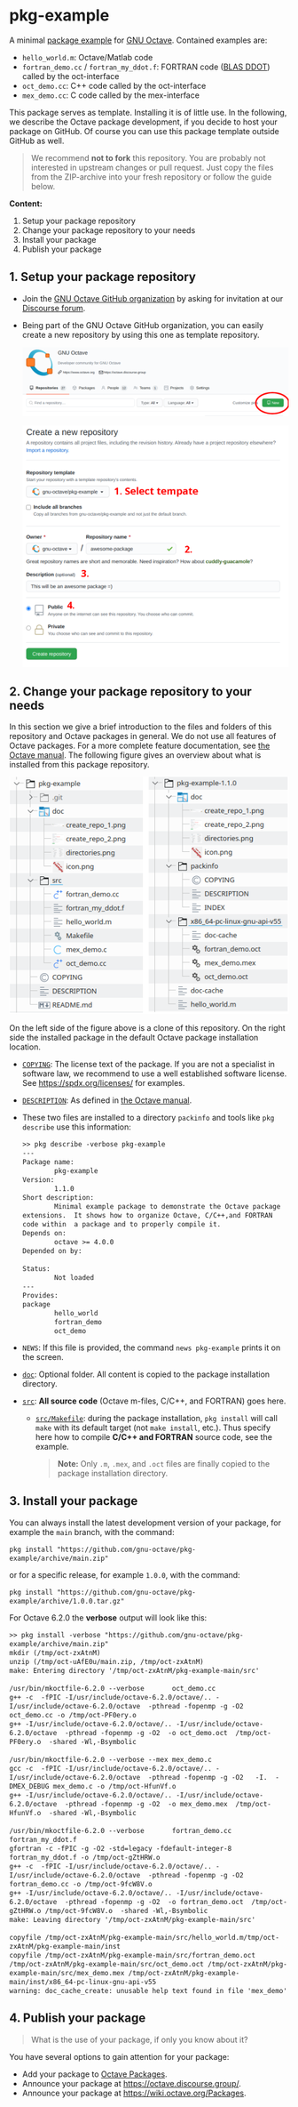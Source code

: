 # pkg-example

A minimal [package example](https://octave.org/doc/latest/Creating-Packages.html)
for [GNU Octave](https://www.octave.org).  Contained examples are:

- `hello_world.m`: Octave/Matlab code
- `fortran_demo.cc` / `fortran_my_ddot.f`: FORTRAN code
  ([BLAS DDOT](https://github.com/Reference-LAPACK/lapack/blob/master/BLAS/SRC/ddot.f))
  called by the oct-interface
- `oct_demo.cc`: C++ code called by the oct-interface
- `mex_demo.cc`: C code called by the mex-interface

This package serves as template.  Installing it is of little use.
In the following, we describe the Octave package development,
if you decide to host your package on GitHub.
Of course you can use this package template outside GitHub as well.

> We recommend **not to fork** this repository.
> You are probably not interested in upstream changes or pull request.
> Just copy the files from the ZIP-archive into your fresh repository
> or follow the guide below.

**Content:**

1. Setup your package repository
2. Change your package repository to your needs
3. Install your package
4. Publish your package


## 1. Setup your package repository

- Join the [GNU Octave GitHub organization](https://github.com/gnu-octave)
  by asking for invitation at our
  [Discourse forum](https://octave.discourse.group/t/github-gitlab-organization-for-gnu-octave/178).

- Being part of the GNU Octave GitHub organization, you can easily create
  a new repository by using this one as template repository.

  ![img](doc/create_repo_1.png)

  ![img](doc/create_repo_2.png)


## 2. Change your package repository to your needs

In this section we give a brief introduction to the files and folders of this
repository and Octave packages in general.  We do not use all features of
Octave packages.  For a more complete feature documentation, see
[the Octave manual](https://octave.org/doc/latest/Creating-Packages.html).
The following figure gives an overview about what is installed
from this package repository.

![img](doc/directories.png)

On the left side of the figure above is a clone of this repository.
On the right side the installed package in the default Octave package
installation location.

- [`COPYING`](COPYING): The license text of the package.  If you are not a
  specialist in software law, we recommend to use a well established software
  license.  See <https://spdx.org/licenses/> for examples.

- [`DESCRIPTION`](DESCRIPTION): As defined in
  [the Octave manual](https://octave.org/doc/latest/Creating-Packages.html).

- These two files are installed to a directory `packinfo` and tools like
  `pkg describe` use this information:

  ```
  >> pkg describe -verbose pkg-example
  ---
  Package name:
          pkg-example
  Version:
          1.1.0
  Short description:
          Minimal example package to demonstrate the Octave package  extensions.  It shows how to organize Octave, C/C++,and FORTRAN code within  a package and to properly compile it.
  Depends on:
          octave >= 4.0.0
  Depended on by:

  Status:
          Not loaded
  ---
  Provides:
  package
          hello_world
          fortran_demo
          oct_demo
  ```

- `NEWS`: If this file is provided,
  the command `news pkg-example` prints it on the screen.

- [`doc`](doc): Optional folder.
  All content is copied to the package installation directory.

- [`src`](src): **All source code** (Octave m-files, C/C++, and FORTRAN)
  goes here.

  - [`src/Makefile`](src/Makefile): during the package installation,
    `pkg install` will call `make` with its default target (not
    `make install`, etc.).  Thus specify here how to compile
    **C/C++ and FORTRAN** source code, see the example.

    > **Note:** Only `.m`, `.mex`, and `.oct` files are finally copied to the
    > package installation directory.


## 3. Install your package

You can always install the latest development version of your package,
for example the `main` branch, with the command:

    pkg install "https://github.com/gnu-octave/pkg-example/archive/main.zip"

or for a specific release, for example `1.0.0`, with the command:

    pkg install "https://github.com/gnu-octave/pkg-example/archive/1.0.0.tar.gz"

For Octave 6.2.0 the **verbose** output will look like this:

```
>> pkg install -verbose "https://github.com/gnu-octave/pkg-example/archive/main.zip"
mkdir (/tmp/oct-zxAtnM)
unzip (/tmp/oct-uAfE0u/main.zip, /tmp/oct-zxAtnM)
make: Entering directory '/tmp/oct-zxAtnM/pkg-example-main/src'

/usr/bin/mkoctfile-6.2.0 --verbose       oct_demo.cc
g++ -c  -fPIC -I/usr/include/octave-6.2.0/octave/.. -I/usr/include/octave-6.2.0/octave  -pthread -fopenmp -g -O2    oct_demo.cc -o /tmp/oct-PF0ery.o
g++ -I/usr/include/octave-6.2.0/octave/.. -I/usr/include/octave-6.2.0/octave  -pthread -fopenmp -g -O2  -o oct_demo.oct  /tmp/oct-PF0ery.o  -shared -Wl,-Bsymbolic

/usr/bin/mkoctfile-6.2.0 --verbose --mex mex_demo.c
gcc -c  -fPIC -I/usr/include/octave-6.2.0/octave/.. -I/usr/include/octave-6.2.0/octave  -pthread -fopenmp -g -O2   -I.  -DMEX_DEBUG mex_demo.c -o /tmp/oct-HfunVf.o
g++ -I/usr/include/octave-6.2.0/octave/.. -I/usr/include/octave-6.2.0/octave  -pthread -fopenmp -g -O2  -o mex_demo.mex  /tmp/oct-HfunVf.o  -shared -Wl,-Bsymbolic

/usr/bin/mkoctfile-6.2.0 --verbose       fortran_demo.cc fortran_my_ddot.f
gfortran -c -fPIC -g -O2 -std=legacy -fdefault-integer-8    fortran_my_ddot.f -o /tmp/oct-gZtHRW.o
g++ -c  -fPIC -I/usr/include/octave-6.2.0/octave/.. -I/usr/include/octave-6.2.0/octave  -pthread -fopenmp -g -O2    fortran_demo.cc -o /tmp/oct-9fcW8V.o
g++ -I/usr/include/octave-6.2.0/octave/.. -I/usr/include/octave-6.2.0/octave  -pthread -fopenmp -g -O2  -o fortran_demo.oct  /tmp/oct-gZtHRW.o /tmp/oct-9fcW8V.o  -shared -Wl,-Bsymbolic
make: Leaving directory '/tmp/oct-zxAtnM/pkg-example-main/src'

copyfile /tmp/oct-zxAtnM/pkg-example-main/src/hello_world.m/tmp/oct-zxAtnM/pkg-example-main/inst
copyfile /tmp/oct-zxAtnM/pkg-example-main/src/fortran_demo.oct /tmp/oct-zxAtnM/pkg-example-main/src/oct_demo.oct /tmp/oct-zxAtnM/pkg-example-main/src/mex_demo.mex /tmp/oct-zxAtnM/pkg-example-main/inst/x86_64-pc-linux-gnu-api-v55
warning: doc_cache_create: unusable help text found in file 'mex_demo'
```


## 4. Publish your package

> What is the use of your package, if only you know about it?

You have several options to gain attention for your package:

- Add your package to [Octave Packages](https://gnu-octave.github.io/packages/).
- Announce your package at <https://octave.discourse.group/>.
- Announce your package at <https://wiki.octave.org/Packages>.
